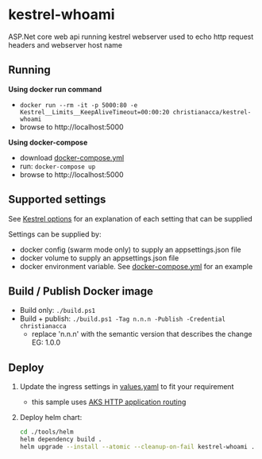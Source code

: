 # kestrel-whoami

ASP.Net core web api running kestrel webserver used to echo http request headers and webserver host name

## Running

**Using docker run command**

* `docker run --rm -it -p 5000:80 -e Kestrel__Limits__KeepAliveTimeout=00:00:20 christianacca/kestrel-whoami`
* browse to http://localhost:5000

**Using docker-compose**

* download [docker-compose.yml](docker-compose.yml)
* run: `docker-compose up`
* browse to http://localhost:5000

## Supported settings

See [Kestrel options](https://docs.microsoft.com/en-us/aspnet/core/fundamentals/servers/kestrel?view=aspnetcore-2.2#kestrel-options) for an explanation of each setting that can be supplied

Settings can be supplied by:
* docker config (swarm mode only) to supply an appsettings.json file
* docker volume to supply an appsettings.json file
* docker environment variable. See [docker-compose.yml](docker-compose.yml) for an example

## Build / Publish Docker image

* Build only: `./build.ps1`
* Build + publish: `./build.ps1 -Tag n.n.n -Publish -Credential christianacca`
    * replace 'n.n.n' with the semantic version that describes the change EG: 1.0.0

## Deploy

1. Update the ingress settings in [values.yaml](tools/helm/values.yaml) to fit your requirement 
   * this sample uses [AKS HTTP application routing](https://docs.microsoft.com/en-gb/azure/aks/http-application-routing)
2. Deploy helm chart:

   ```bash
   cd ./tools/helm
   helm dependency build .
   helm upgrade --install --atomic --cleanup-on-fail kestrel-whoami .
   ```